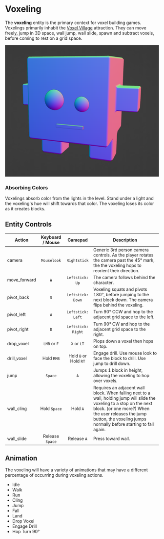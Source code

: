 # Voxeling
The **voxeling** entity is the primary context for voxel building games. Voxelings primarily inhabit the [Voxel Village]() attraction. They can move freely, jump in 3D space, wall jump, wall slide, spawn and subtract voxels, before coming to rest on a grid space.

![Voxeling form.](docs/voxeling_form.png)

### Absorbing Colors
Voxelings absorb color from the lights in the level. Stand under a light and the voxeling's hue will shift towards that color. The voxeling loses its color as it creates blocks.



## Entity Controls
| Action | Keyboard / Mouse | Gamepad | Description |
| - | :-: | :-: | - |
| camera  | `Mouselook` | `Rightstick` | Generic 3rd person camera controls. As the player rotates the camera past the 45° mark, the the voxeling hops to reorient their direction.
| move_forward | `W` | `Leftstick:` `Up` | The camera follows behind the character. |
| pivot_back | `S` | `Leftstick:` `Down` | Voxeling squats and pivots 180°, before jumping to the next block down. The camera flips behind the voxeling. |
| pivot_left | `A` | `Leftstick:` `Left` | Turn 90° CCW and hop to the adjacent grid space to the left. |
| pivot_right | `D` | `Leftstick:` `Right` | Turn 90° CW and hop to the adjacent grid space to the right.
| drop_voxel | `LMB` or `F` | `X` or `LT` | Plops down a voxel then hops on top. |
| drill_voxel | Hold `RMB` | Hold `B` or Hold `RT` | Engage drill. Use mouse look to face the block to drill. Use jump to drill down.
| jump | `Space` | `A` | Jumps 1 block in height, allowing the voxeling to hop over voxels. |
| wall_cling | Hold `Space` | Hold `A` | Requires an adjacent wall block. When falling next to a wall, holding jump will slide the voxeling to a stop on the next block. (or one more?) When the user releases the jump button, the voxeling jumps normally before starting to fall again.
| wall_slide | Release `Space` | Release `A` | Press toward wall.

## Animation
The voxeling will have a variety of animations that may have a different percentage of occurring during voxeling actions.

- Idle
- Walk
- Run
- Cling
- Jump
- Fall
- Land
- Drop Voxel
- Engage Drill
- Hop Turn 90°
